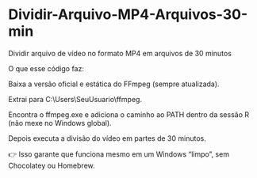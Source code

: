# Dividir-Arquivo-MP4-Arquivos-30-min
Dividir arquivo de vídeo no formato MP4 em arquivos de 30 minutos

O que esse código faz:

Baixa a versão oficial e estática do FFmpeg (sempre atualizada).

Extrai para C:\Users\SeuUsuario\ffmpeg\.

Encontra o ffmpeg.exe e adiciona o caminho ao PATH dentro da sessão R (não mexe no Windows global).

Depois executa a divisão do vídeo em partes de 30 minutos.

👉 Isso garante que funciona mesmo em um Windows “limpo”, sem Chocolatey ou Homebrew.

